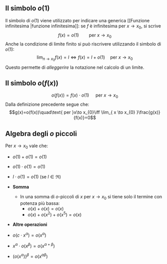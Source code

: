 ## Il simbolo $o(1)$
Il simbolo di $o(1)$ viene utilizzato per indicare una generica [[Funzione infinitesima |funzione infinitesima]]: 
se $f$ è infinitesima per $x\to x_{0}$, si scrive
$$f(x)=o(1)\qquad\text{per }x\to x_{0}$$
Anche la condizione di limite finito si può riscrivere utilizzando il simbolo di $o(1)$:
$$\lim_{ n \to x_{0} }f(x)=l\iff f(x)=l+o(1)\quad\text{per }x\to x_{0}$$
Questo permette di *alleggerire* la notazione nel calcolo di un limite.

## Il simbolo $o(f(x))$
$$o(f(x))=f(x)\cdot o(1)\quad\text{ per }x\to x_{0}$$
Dalla definizione precedente segue che:
$$g(x)=o(f(x))\quad\text{ per }x\to x_{0}\iff \lim_{ x \to x_{0} }\frac{g(x)}{f(x)}=0$$
## Algebra degli $o$ piccoli
Per $x\to x_{0}$ vale che:

- $o(1)+o(1)=o(1)$
- $o(1)\cdot o(1)=o(1)$
- $l\cdot o(1)=o(1)$ (se $l\in\Re$)

- **Somma**
	- In una somma di $o$-piccoli di $x$ per $x\to x_{0}$ si tiene solo il termine con potenza più bassa:
		- $o(x)+o(x)=o(x)$
		- $o(x)+o(x^2)+o(x^5)=o(x)$

- **Altre operazioni**
- $o(c\cdot x^\alpha)=o(x^\alpha)$
- $x^\alpha\cdot o(x^\beta)=o(x^{\alpha+\beta})$
- $(o(x^\alpha))^\beta=o(x^{\alpha\beta})$
